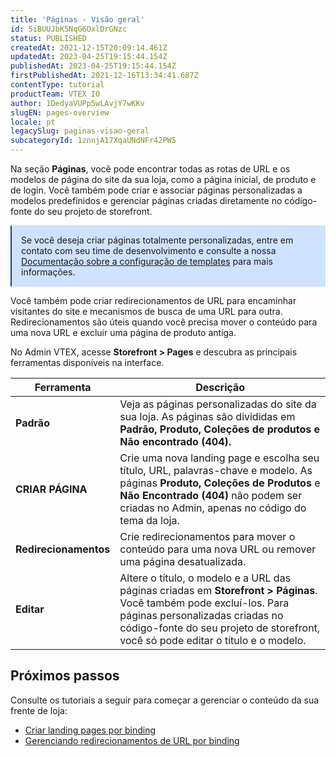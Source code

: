 ```yaml
---
title: 'Páginas - Visão geral'
id: 5iBUUJbK5NqG6OxlDrGNzc
status: PUBLISHED
createdAt: 2021-12-15T20:09:14.461Z
updatedAt: 2023-04-25T19:15:44.154Z
publishedAt: 2023-04-25T19:15:44.154Z
firstPublishedAt: 2021-12-16T13:34:41.687Z
contentType: tutorial
productTeam: VTEX IO
author: 1DedyaVUPp5wLAvjY7wKKv
slugEN: pages-overview
locale: pt
legacySlug: paginas-visao-geral
subcategoryId: 1znnjA17XqaUNdNFr42PW5
---
```


Na seção **Páginas**, você pode encontrar todas as rotas de URL e os modelos de página do site da sua loja, como a página inicial, de produto e de login. Você também pode criar e associar páginas personalizadas a modelos predefinidos e gerenciar páginas criadas diretamente no código-fonte do seu projeto de storefront.

<div style="background-color:#cfe2ff; border-left: 2px solid #084298; border-top-left-radius: 2px; border-bottom-left-radius: 2px; margin-bottom: 10px; padding: 15px">
  Se você deseja criar páginas totalmente personalizadas, entre em contato com seu time de desenvolvimento e consulte a nossa <a href="https://developers.vtex.com/vtex-developer-docs/docs/vtex-io-documentation-4-configuringtemplates">Documentação sobre a configuração de templates</a> para mais informações. 
</div>

Você também pode criar redirecionamentos de URL para encaminhar visitantes do site e mecanismos de busca de uma URL para outra. Redirecionamentos são úteis quando você precisa mover o conteúdo para uma nova URL e excluir uma página de produto antiga.

No Admin VTEX, acesse **Storefront > Pages** e descubra as principais ferramentas disponíveis na interface.

| **Ferramenta** | **Descrição** |
| ---------- | ---------- |
| **Padrão** | Veja as páginas personalizadas do site da sua loja. As páginas são divididas em **Padrão, Produto, Coleções de produtos e Não encontrado (404).** |
| **CRIAR PÁGINA** | Crie uma nova landing page e escolha seu título, URL, palavras-chave e modelo. As páginas **Produto, Coleções de Produtos** e **Não Encontrado (404)** não podem ser criadas no Admin, apenas no código do tema da loja.|
| **Redirecionamentos** | Crie redirecionamentos para mover o conteúdo para uma nova URL ou remover uma página desatualizada. |
|**Editar** | Altere o título, o modelo e a URL das páginas criadas em **Storefront > Páginas**. Você também pode excluí-los. Para páginas personalizadas criadas no código-fonte do seu projeto de storefront, você só pode editar o título e o modelo. |

## Próximos passos

Consulte os tutoriais a seguir para começar a gerenciar o conteúdo da sua frente de loja:
- [Criar landing pages por binding](/pt/tutorial/criando-landing-pages-por-binding--3LQAoWx77P3gNoqI2Rtl5A?&utm_source=autocomplete)
- [Gerenciando redirecionamentos de URL por binding](/pt/tutorial/gerenciando-redirecionamentos-de-url-por-binding--67GAK2TCQgjvmtPXxAqREb)

